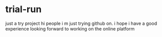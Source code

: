 # trial-run
just a try project
hi people i m just trying github on.
i hope i have a good experience
looking forward to working on the online platform
